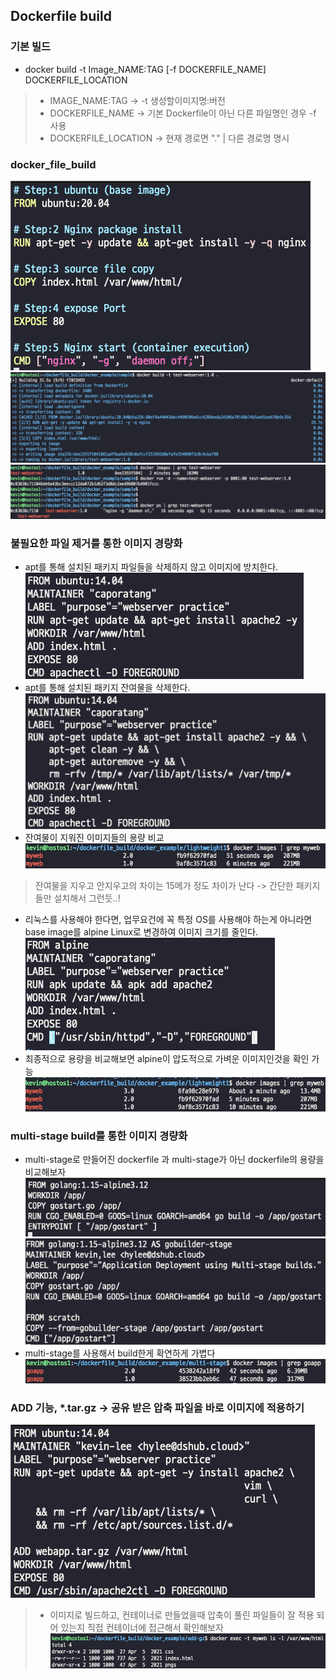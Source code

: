 ## Dockerfile build
### 기본 빌드
- docker build -t Image_NAME:TAG [-f DOCKERFILE_NAME] DOCKERFILE_LOCATION
> - IMAGE_NAME:TAG -> -t 생성할이미지명:버전  
> - DOCKERFILE_NAME -> 기본 Dockerfile이 아닌 다른 파일명인 경우 -f 사용  
> - DOCKERFILE_LOCATION -> 현재 경로면 "." | 다른 경로명 명시

### docker_file_build
![dockerfile_example](../docker_file/img/dockerfile_example.png)    
![basic_build_success](../docker_file/img/basic_build_success.png)  
![build_confirm](../docker_file/img/build_confirm.png)  

### 불필요한 파일 제거를 통한 이미지 경량화
- apt를 통해 설치된 패키지 파일들을 삭제하지 않고 이미지에 방치한다.  
![mywebserver-1](../docker_file/img/mywebserver-1.png)  
- apt를 통해 설치된 패키지 잔여물을 삭제한다.  
![mywebserver-2](../docker_file/img/mywebserver-2.png)  
- 잔여물이 지워진 이미지들의 용량 비교  
![remove_vs_non](../docker_file/img/remove_vs_non.png)    
> 잔여물을 지우고 안지우고의 차이는 15메가 정도 차이가 난다 -> 간단한 패키지들만 설치해서 그런듯..!  
- 리눅스를 사용해야 한다면, 업무요건에 꼭 특정 OS를 사용해야 하는게 아니라면 base image를 alpine Linux로 변경하여 이미지 크기를 줄인다.  
![mywebserver-3](../docker_file/img/mywebserver-3.png)     
- 최종적으로 용량을 비교해보면 alpine이 압도적으로 가벼운 이미지인것을 확인 가능    
![myweb_최종비교](../docker_file/img/myweb_최종비교.png)        

### multi-stage build를 통한 이미지 경량화
- multi-stage로 만들어진 dockerfile 과 multi-stage가 아닌 dockerfile의 용량을 비교해보자  
![no-multi-stage](../docker_file/img/no-multi-stage.png)      
![use-multi-stage](../docker_file/img/use-multi-stage.png)       
- multi-stage를 사용해서 build한게 확연하게 가볍다  
![multi_stage_비교](../docker_file/img/multi_stage_비교.png)    

### ADD 기능, *.tar.gz -> 공유 받은 압축 파일을 바로 이미지에 적용하기  
![add_dockerfile](../docker_file/img/add_dockerfile.png)    
> - 이미지로 빌드하고, 컨테이너로 만들었을때 압축이 풀린 파일들이 잘 적용 되어 있는지 직접 컨테이너에 접근해서 확인해보자  
> ![container_tar](../docker_file/img/container_tar.png)     

